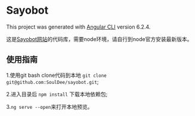# Sayobot

This project was generated with [Angular CLI](https://github.com/angular/angular-cli) version 6.2.4.

这是[Sayobot网站](https://sayobot.cn/)的代码库，需要node环境，请自行到node官方安装最新版本。

## 使用指南

1.使用git bash clone代码到本地 `git clone git@github.com:SoulDee/sayobot.git`;

2.进入目录后 `npm install` 下载本地依赖包;

3.`ng serve --open`来打开本地预览。
